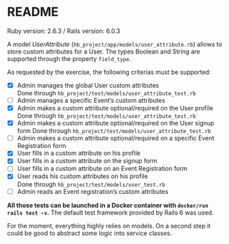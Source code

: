 # README

Ruby version: 2.6.3 / Rails version: 6.0.3

A model *UserAttribute* (`hb_project/app/models/user_attribute.rb`) allows to store custom attributes for a User.
The types Boolean and String are supported through the property `field_type`.

As requested by the exercise, the following criterias must be supported:
- [x] Admin manages the global User custom attributes  
  Done through `hb_project/test/models/user_attribute_test.rb`
- [ ] Admin manages a specific Event’s custom attributes
- [x] Admin makes a custom attribute optional/required on the User profile
  Done through `hb_project/test/models/user_attribute_test.rb`
- [x] Admin makes a custom attribute optional/required on the User signup form
  Done through `hb_project/test/models/user_attribute_test.rb`
- [ ] Admin makes a custom attribute optional/required on a specific Event Registration form
- [x] User fills in a custom attribute on his profile
- [x] User fills in a custom attribute on the signup form
- [ ] User fills in a custom attribute on an Event Registration form
- [x] User reads his custom attributes on his profile  
  Done through `hb_project/test/models/user_test.rb`
- [ ] Admin reads an Event registration’s custom attributes

**All those tests can be launched in a Docker container with `docker/run rails test -v`.** The default test framework provided by Rails 6 was used.

For the moment, everything highly relies on models. On a second step it could be good to abstract some logic into service classes.